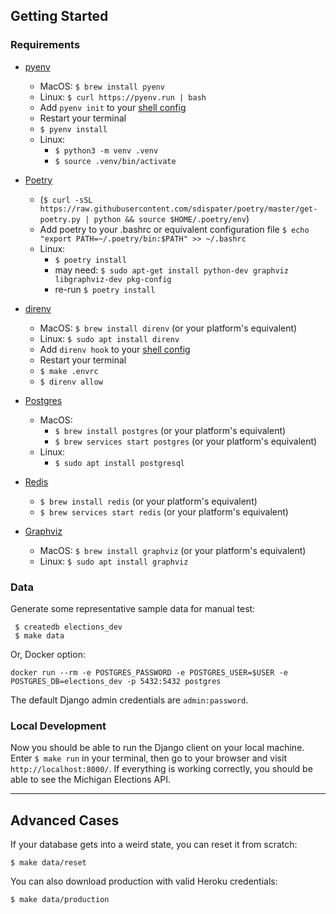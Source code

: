 ## Getting Started

### Requirements

- [pyenv](https://github.com/pyenv/pyenv)

  - MacOS: `$ brew install pyenv`
  - Linux: `$ curl https://pyenv.run | bash`
  - Add `pyenv init` to your [shell config](https://github.com/pyenv/pyenv#installation)
  - Restart your terminal
  - `$ pyenv install`
  - Linux:
    - `$ python3 -m venv .venv`
    - `$ source .venv/bin/activate`

- [Poetry](https://poetry.eustace.io/docs/)

  - (`$ curl -sSL https://raw.githubusercontent.com/sdispater/poetry/master/get-poetry.py | python && source $HOME/.poetry/env`)
  - Add poetry to your .bashrc or equivalent configuration file `$ echo "export PATH=~/.poetry/bin:$PATH" >> ~/.bashrc`
  - Linux:
    - `$ poetry install`
    - may need: `$ sudo apt-get install python-dev graphviz libgraphviz-dev pkg-config`
    - re-run `$ poetry install`

- [direnv](https://direnv.net/)

  - MacOS: `$ brew install direnv` (or your platform's equivalent)
  - Linux: `$ sudo apt install direnv`
  - Add `direnv hook` to your [shell config](https://direnv.net/)
  - Restart your terminal
  - `$ make .envrc`
  - `$ direnv allow`

- [Postgres](https://www.postgresql.org/)

  - MacOS:
    - `$ brew install postgres` (or your platform's equivalent)
    - `$ brew services start postgres` (or your platform's equivalent)
  - Linux:
    - `$ sudo apt install postgresql`

- [Redis](https://redis.io/)

  - `$ brew install redis` (or your platform's equivalent)
  - `$ brew services start redis` (or your platform's equivalent)

- [Graphviz](https://www.graphviz.org/)

  - MacOS: `$ brew install graphviz` (or your platform's equivalent)
  - Linux: `$ sudo apt install graphviz`

### Data

Generate some representative sample data for manual test:

```
 $ createdb elections_dev
 $ make data
```

Or, Docker option:
```
docker run --rm -e POSTGRES_PASSWORD -e POSTGRES_USER=$USER -e POSTGRES_DB=elections_dev -p 5432:5432 postgres
```

The default Django admin credentials are `admin:password`.

### Local Development

Now you should be able to run the Django client on your local machine. Enter `$ make run` in your terminal, then go to your browser and visit `http://localhost:8000/`. If everything is working correctly, you should be able to see the Michigan Elections API.

---

## Advanced Cases

If your database gets into a weird state, you can reset it from scratch:

```
$ make data/reset
```

You can also download production with valid Heroku credentials:

```
$ make data/production
```
